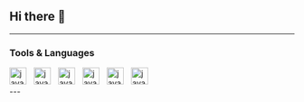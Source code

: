 ## Hi there 👋



---
### Tools & Languages
<image align="left" alt="javascript" width="30px" style="padding-right:10px" src="https://cdn.jsdelivr.net/gh/devicons/devicon@latest/icons/javascript/javascript-original.svg"/>
<image align="left" alt="javascript" width="30px" style="padding-right:10px" src="https://cdn.jsdelivr.net/gh/devicons/devicon@latest/icons/python/python-original.svg"/>
<image align="left" alt="javascript" width="30px" style="padding-right:10px" src="https://cdn.jsdelivr.net/gh/devicons/devicon@latest/icons/html5/html5-original.svg"/>
<image align="left" alt="javascript" width="30px" style="padding-right:10px" src="https://cdn.jsdelivr.net/gh/devicons/devicon@latest/icons/mongodb/mongodb-original.svg"/>
<image align="left" alt="javascript" width="30px" style="padding-right:10px" src="https://cdn.jsdelivr.net/gh/devicons/devicon@latest/icons/git/git-original.svg"/>
<image align="left" alt="javascript" width="30px" style="padding-right:10px"  src="https://cdn.jsdelivr.net/gh/devicons/devicon@latest/icons/nodejs/nodejs-original.svg"/>
<br />
<br />
---

          

<!--
**MB-PieSec/MB-PieSec** is a ✨ _special_ ✨ repository because its `README.md` (this file) appears on your GitHub profile.

Here are some ideas to get you started:

- 🔭 I’m currently working on ...
- 🌱 I’m currently learning ...
- 👯 I’m looking to collaborate on ...
- 🤔 I’m looking for help with ...
- 💬 Ask me about ...
- 📫 How to reach me: ...
- 😄 Pronouns: ...
- ⚡ Fun fact: ...
-->

